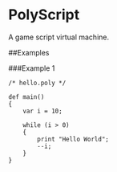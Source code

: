 PolyScript
====

A game script virtual machine.

##Examples

###Example 1
    
    /* hello.poly */
    
    def main()
    {
        var i = 10;

        while (i > 0)
        {
            print "Hello World";
            --i;
        }
    }
